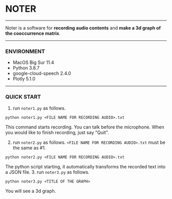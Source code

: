 # NOTER #
***
Noter is a software for **recording audio contents** and **make a 3d graph of the cooccurrence matrix**.
***
### ENVIRONMENT
* MacOS Big Sur 11.4
* Python 3.8.7
* google-cloud-speech 2.4.0
* Plotly 5.1.0
***
### QUICK START
1. run `noter1.py` as follows.
```
python noter1.py <FILE NAME FOR RECORDING AUDIO>.txt
```
This command starts recording. You can talk before the microphone. When you would like to finish recording, just say "Quit".

2. run `noter2.py` as follows. `<FILE NAME FOR RECORDING AUDIO>.txt` must be the same as #1.
```
python noter2.py <FILE NAME FOR RECORDING AUDIO>.txt
```
The python script starting, it automatically transforms the recorded text into a JSON file.
3. run `noter3.py` as follows.
```
python noter3.py <TITLE OF THE GRAPH>
```
You will see a 3d graph.
